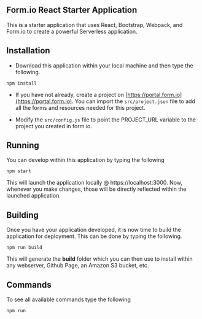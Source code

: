 Form.io React Starter Application
---------------------------------
This is a starter application that uses React, Bootstrap, Webpack, and Form.io to create a powerful Serverless application.

Installation
---------
 - Download this application within your local machine and then type the following.
```
npm install
```

 - If you have not already, create a project on [https://portal.form.io](https://portal.form.io). You can import the ```src/project.json``` file to add all the forms and resources needed for this project.

 - Modify the ```src/config.js``` file to point the PROJECT_URL variable to the project you created in form.io.

Running
-----------
You can develop within this application by typing the following

```
npm start
```

This will launch the application locally @ https://localhost:3000. Now, whenever you make changes, those will be directly reflected within the launched application.


Building
------------
Once you have your application developed, it is now time to build the application for deployment. This can be done by typing the following.

```
npm run build
```

This will generate the **build** folder which you can then use to install within any webserver, Github Page, an Amazon S3 bucket, etc.

Commands
------------
To see all available commands type the following

```
npm run
```
